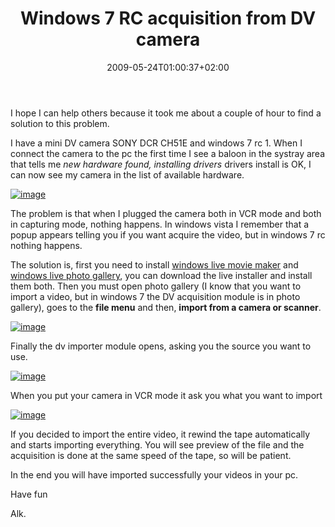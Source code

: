 ﻿---
title: "Windows 7 RC acquisition from DV camera"
description: ""
date: 2009-05-24T01:00:37+02:00
draft: false
tags: [General]
categories: [General]
---
I hope I can help others because it took me about a couple of hour to find a solution to this problem.

I have a mini DV camera SONY DCR CH51E and windows 7 rc 1. When I connect the camera to the pc the first time I see a baloon in the systray area that tells me *new hardware found, installing drivers* drivers install is OK, I can now see my camera in the list of available hardware.

[![image](https://www.codewrecks.com/blog/wp-content/uploads/2009/05/image-thumb3.png "image")](https://www.codewrecks.com/blog/wp-content/uploads/2009/05/image3.png)

The problem is that when I plugged the camera both in VCR mode and both in capturing mode, nothing happens. In windows vista I remember that a popup appears telling you if you want acquire the video, but in windows 7 rc nothing happens.

The solution is, first you need to install [windows live movie maker](http://download.live.com/moviemaker) and [windows live photo gallery](http://download.live.com/photogallery), you can download the live installer and install them both. Then you must open photo gallery (I know that you want to import a video, but in windows 7 the DV acquisition module is in photo gallery), goes to the  **file menu** and then,  **import from a camera or scanner**.

[![image](https://www.codewrecks.com/blog/wp-content/uploads/2009/05/image-thumb4.png "image")](https://www.codewrecks.com/blog/wp-content/uploads/2009/05/image4.png)

Finally the dv importer module opens, asking you the source you want to use.

[![image](https://www.codewrecks.com/blog/wp-content/uploads/2009/05/image-thumb5.png "image")](https://www.codewrecks.com/blog/wp-content/uploads/2009/05/image5.png)

When you put your camera in VCR mode it ask you what you want to import

[![image](https://www.codewrecks.com/blog/wp-content/uploads/2009/05/image-thumb6.png "image")](https://www.codewrecks.com/blog/wp-content/uploads/2009/05/image6.png)

If you decided to import the entire video, it rewind the tape automatically and starts importing everything. You will see preview of the file and the acquisition is done at the same speed of the tape, so will be patient.

In the end you will have imported successfully your videos in your pc.

Have fun

Alk.
